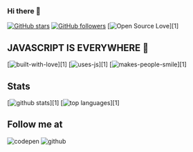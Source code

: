 ### Hi there 👋

<!--
**miko-github/miko-github** is a ✨ _special_ ✨ repository because its `README.md` (this file) appears on your GitHub profile
-->

[![GitHub stars][badge-github-stars]][github-stars]
[![GitHub followers][badge-github-followers]][github-followers]
[![Open Source Love][badge-open-source]][1]

## JAVASCRIPT IS EVERYWHERE 🎉

[![built-with-love][badge-with-love]][1]
[![uses-js][badge-use-js]][1]
[![makes-people-smile][badge-smile]][1]

## Stats

[![github stats][github-stats]][1]
[![top languages][github-top-languages]][1]

<!-- ## Projects (repo) -->

## Follow me at

![codepen][badge-codepen]
![github][badge-github]

<!-- links -->

[readem]: https://github.com/miko-github/miko-github/blob/main/README.md
[github-stats]: https://github-readme-stats.vercel.app/api?username=miko-github&theme=blue-green
[github-top-languages]: https://github-readme-stats.vercel.app/api/top-langs/?username=miko-github&theme=blue-green
[badge-with-love]: http://ForTheBadge.com/images/badges/built-with-love.svg
[badge-use-js]: http://ForTheBadge.com/images/badges/uses-js.svg
[badge-smile]: http://ForTheBadge.com/images/badges/makes-people-smile.svg
[badge-github-stars]: (https://img.shields.io/github/stars/miko-github/vueStoreDashboard.svg?style=social&label=Star&maxAge=2592000)
[badge-github-followers]: (https://img.shields.io/github/followers/miko-github.svg?style=social&label=Follow&maxAge=2592000)
[badge-open-source]: https://badges.frapsoft.com/os/v1/open-source.svg?v=103
[github-stars]: https://GitHub.com/miko-github/miko-github/stargazers/
[github-followers]: https://github.com/miko-github?tab=followers
[badge-codepen]: https://img.shields.io/badge/Codepen-000000?style=for-the-badge&logo=codepen&logoColor=white
[badge-github]: https://img.shields.io/badge/GitHub-100000?style=for-the-badge&logo=github&logoColor=white
